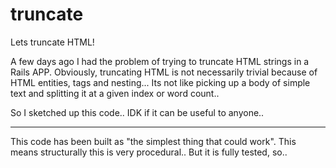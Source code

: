 # truncate

Lets truncate HTML!

A few days ago I had the problem of trying to truncate HTML strings in a Rails APP.
Obviously, truncating HTML is not necessarily trivial because of HTML entities, tags and nesting... Its not like picking up a body of simple text and splitting it at a given index or word count..

So I sketched up this code.. IDK if it can be useful to anyone..

---

This code has been built as "the simplest thing that could work".
This means structurally this is very procedural..
But it is fully tested, so..
